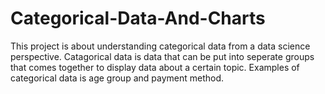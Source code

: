# Categorical-Data-And-Charts
This project is about understanding categorical data from a data science perspective.
Catagorical data is data that can be put into seperate groups that comes together to display data about a certain topic.
Examples of categorical data is age group and payment method.
